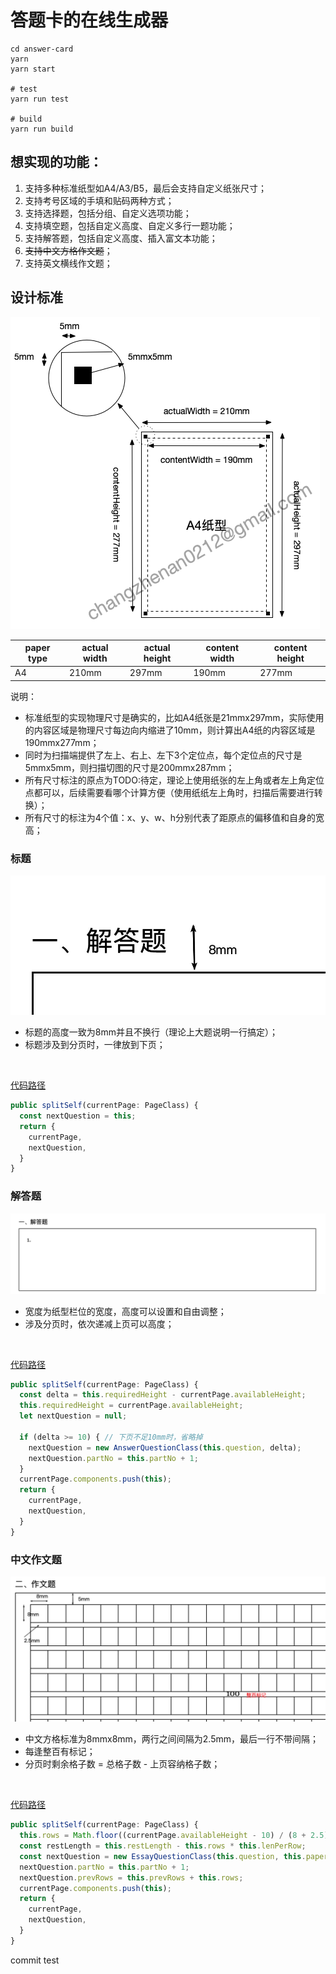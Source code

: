 # 答题卡的在线生成器

```shell
cd answer-card
yarn
yarn start

# test
yarn run test

# build
yarn run build
```

## 想实现的功能：
1. 支持多种标准纸型如A4/A3/B5，最后会支持自定义纸张尺寸；
2. 支持考号区域的手填和贴码两种方式；
3. 支持选择题，包括分组、自定义选项功能；
4. 支持填空题，包括自定义高度、自定义多行一题功能；
5. 支持解答题，包括自定义高度、插入富文本功能；
6. ~~支持中文方格作文题~~；
7. 支持英文横线作文题；

## 设计标准
![img](./public/design.png)

paper type|actual width|actual height|content width|content height
----------|------------|-------------|-------------|--------------
A4        |210mm       |297mm        |190mm        |277mm

说明：
- 标准纸型的实现物理尺寸是确实的，比如A4纸张是21mmx297mm，实际使用的内容区域是物理尺寸每边向内缩进了10mm，则计算出A4纸的内容区域是190mmx277mm；
- 同时为扫描端提供了左上、右上、左下3个定位点，每个定位点的尺寸是5mmx5mm，则扫描切图的尺寸是200mmx287mm；
- 所有尺寸标注的原点为TODO:待定，理论上使用纸张的左上角或者左上角定位点都可以，后续需要看哪个计算方便（使用纸纸左上角时，扫描后需要进行转换）；
- 所有尺寸的标注为4个值：x、y、w、h分别代表了距原点的偏移值和自身的宽高；

### 标题
![img](./public/title.png)
- 标题的高度一致为8mm并且不换行（理论上大题说明一行搞定）；
- 标题涉及到分页时，一律放到下页；
<br />

[代码路径](https://github.com/Joo-fanChang/answer-card/blob/0.0.1/src/tools/QuestionClasses/TitleClass.ts#L18)

```typescript
public splitSelf(currentPage: PageClass) {
  const nextQuestion = this;
  return {
    currentPage,
    nextQuestion,
  }
}
```

### 解答题
![img](./public/answerQuestion.png)
- 宽度为纸型栏位的宽度，高度可以设置和自由调整；
- 涉及分页时，依次递减上页可以高度；
<br />

[代码路径](https://github.com/Joo-fanChang/answer-card/blob/0.0.1/src/tools/QuestionClasses/AnswerQuestionClass.ts#L21)

```typescript
public splitSelf(currentPage: PageClass) {
  const delta = this.requiredHeight - currentPage.availableHeight;
  this.requiredHeight = currentPage.availableHeight;
  let nextQuestion = null;

  if (delta >= 10) { // 下页不足10mm时，省略掉
    nextQuestion = new AnswerQuestionClass(this.question, delta);
    nextQuestion.partNo = this.partNo + 1;
  }
  currentPage.components.push(this);
  return {
    currentPage,
    nextQuestion,
  }
}
```

### 中文作文题
![img](./public/essay.png)
- 中文方格标准为8mmx8mm，两行之间间隔为2.5mm，最后一行不带间隔；
- 每逢整百有标记；
- 分页时剩余格子数 = 总格子数 - 上页容纳格子数；
<br />

[代码路径](https://github.com/Joo-fanChang/answer-card/blob/0.0.1/src/tools/QuestionClasses/EssayQuestionClass.ts#L37)

```typescript
public splitSelf(currentPage: PageClass) {
  this.rows = Math.floor((currentPage.availableHeight - 10) / (8 + 2.5));
  const restLength = this.restLength - this.rows * this.lenPerRow;
  const nextQuestion = new EssayQuestionClass(this.question, this.paperType, restLength);
  nextQuestion.partNo = this.partNo + 1;
  nextQuestion.prevRows = this.prevRows + this.rows;
  currentPage.components.push(this);
  return {
    currentPage,
    nextQuestion,
  }
}
```
commit test
